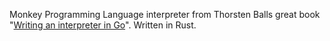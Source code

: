 
Monkey Programming Language interpreter from Thorsten Balls great book "[Writing an interpreter in Go](https://interpreterbook.com)".
Written in Rust.


